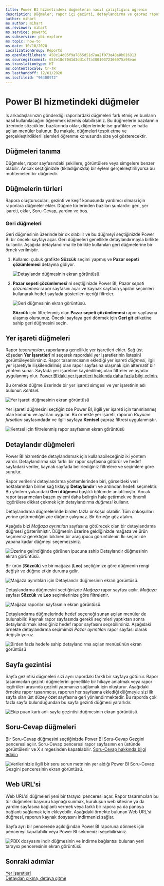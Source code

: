 ```yaml
---
title: Power BI hizmetindeki düğmelerin nasıl çalıştığını öğrenin
description: Düğmeler; rapor içi gezinti, detaylandırma ve çapraz rapor detaylandırma gibi çeşitli eylemleri başlatmak için kullanılabilir
author: mihart
ms.author: mihart
ms.reviewer: mihart
ms.service: powerbi
ms.subservice: pbi-explore
ms.topic: how-to
ms.date: 10/10/2020
LocalizationGroup: Reports
ms.openlocfilehash: 450c14d05f9a7855d51d7aa2f073e48a0b016013
ms.sourcegitcommit: 653e18d7041d3dd1cf7a38010372366975a98eae
ms.translationtype: HT
ms.contentlocale: tr-TR
ms.lasthandoff: 12/01/2020
ms.locfileid: "96400972"
---
```

# <a name="buttons-in-the-power-bi-service"></a>Power BI hizmetindeki düğmeler
İş arkadaşlarınızın gönderdiği raporlardaki düğmeleri fark etmiş ve bunların nasıl kullanılacağını öğrenmek istemiş olabilirsiniz. Bu düğmelerin bazılarının üzerinde sözcükler, bazılarında oklar, diğerlerinde ise grafikler ve hatta açılan menüler bulunur. Bu makale, düğmeleri tespit etme ve gerçekleştirdikleri işlemleri öğrenme konusunda size yol gösterecektir.

## <a name="how-to-recognize-a-button"></a>Düğmeleri tanıma
Düğmeler, rapor sayfasındaki şekillere, görüntülere veya simgelere benzer olabilir. Ancak seçtiğinizde (tıkladığınızda) bir eylem gerçekleştiriliyorsa bu muhtemelen bir düğmedir.

## <a name="types-of-buttons"></a>Düğmelerin türleri
Rapora oluşturucuları, gezinti ve keşif konusunda yardımcı olması için raporlara düğmeler ekler. Düğme türlerinden bazıları şunlardır: geri, yer işareti, oklar, Soru-Cevap, yardım ve boş. 

### <a name="back-buttons"></a>Geri düğmeleri 
Geri düğmesinin üzerinde bir ok olabilir ve bu düğmeyi seçtiğinizde Power BI bir önceki sayfayı açar.  Geri düğmeleri genellikle detaylandırmayla birlikte kullanılır. Aşağıda detaylandırma ile birlikte kullanılan geri düğmelerine bir örnek verilmiştir.

1. Kullanıcı çubuk grafikte **Sözcük** seçimi yapmış ve **Pazar sepeti çözümlemesi** detayına gidiyor.

    ![Detaylandır düğmesinin ekran görüntüsü.](media/end-user-buttons/power-bi-drillthrough.png)

2. **Pazar sepeti çözümlemesi**'ni seçtiğinizde Power BI, *Pazar sepeti çözümlemesi* rapor sayfasını açar ve kaynak sayfada yapılan seçimleri kullanarak hedef sayfada gösterilen içeriği filtreler.

    ![Geri düğmesinin ekran görüntüsü.](media/end-user-buttons/power-bi-back.png)

    **Sözcük** için filtrelenmiş olan **Pazar sepeti çözümlemesi** rapor sayfasına ulaşmış olursunuz. Önceki sayfaya geri dönmek için **Geri git** etiketine sahip geri düğmesini seçin. 

## <a name="bookmark-buttons"></a>Yer işareti düğmeleri
Rapor *tasarımcıları*, raporlarına genellikle yer işaretleri ekler. Sağ üst köşeden **Yer İşaretleri**'ni seçerek rapordaki yer işaretlerinin listesini görüntüleyebilirsiniz. Rapor tasarımcısının eklediği yer işareti *düğmesi*, ilgili yer işaretiyle ilişkilendirilmiş olan rapor sayfasına ulaşmak için alternatif bir yöntem sunar. Sayfada yer işaretine kaydedilmiş olan filtreler ve ayarlar uygulanmış olur. [Power BI’daki yer işaretleri hakkında daha fazla bilgi edinin](end-user-bookmarks.md). 

Bu örnekte düğme üzerinde bir yer işareti simgesi ve yer işaretinin adı bulunur: *Kentsel*. 

![Yer işareti düğmesinin ekran görüntüsü](media/end-user-buttons/power-bi-bookmark.png)

Yer işareti düğmesini seçtiğinizde Power BI, ilgili yer işareti için tanımlanmış olan konumu ve ayarları uygular.  Bu örnekte yer işareti, raporun *Büyüme fırsatları* sayfasındadır ve ilgili sayfaya **Kentsel** çapraz filtresi uygulanmıştır.

![Kentsel için filtrelenmiş rapor sayfasının ekran görüntüsü](media/end-user-buttons/power-bi-urban.png)


## <a name="drillthrough-buttons"></a>Detaylandır düğmeleri
Power BI hizmetinde detaylandırmak için kullanabileceğiniz iki yöntem vardır. Detaylandırma sizi farklı bir rapor sayfasına götürür ve hedef sayfadaki veriler, kaynak sayfada belirlediğiniz filtrelere ve seçimlere göre sunulur.

Rapor verilerini detaylandırma yöntemlerinden biri, görseldeki veri noktalarından birine sağ tıklayıp **Detaylandır**'ı ve ardından hedefi seçmektir. Bu yöntem yukarıdaki **Geri düğmesi** başlıklı bölümde anlatılmıştır. Ancak rapor tasarımcıları bazen eylemi daha belirgin hale getirmek ve önemli içgörülere dikkat çekmek için detaylandırma *düğmesi* kullanır.  

Detaylandırma düğmelerinde birden fazla önkoşul olabilir. Tüm önkoşulları yerine getirmediğinizde düğme çalışmaz. Bir örneğe göz atalım.

Aşağıda bizi *Mağaza ayrıntıları* sayfasına götürecek olan bir detaylandırma düğmesi gösterilmiştir. Düğmenin üzerine geldiğinizde mağaza ve ürün seçmemiz gerektiğini bildiren bir araç ipucu görüntülenir. İki seçimi de yapana kadar düğmeyi seçemezsiniz.

![Üzerine gelindiğinde görünen ipucuna sahip Detaylandır düğmesinin ekran görüntüsü.](media/end-user-buttons/power-bi-drill-two-selections.png)

Bir ürün (**Sözcük**) ve bir mağaza (**Leo**) seçtiğimize göre düğmenin rengi değişir ve düğme etkin duruma gelir.

![Mağaza ayrıntıları için Detaylandır düğmesinin ekran görüntüsü.](media/end-user-buttons/power-bi-select-both.png)

Detaylandırma düğmesini seçtiğinizde *Mağaza* rapor sayfası açılır. *Mağaza* sayfası **Sözcük** ve **Leo** seçimlerinize göre filtrelenir.

![Mağaza raporları sayfasının ekran görüntüsü.](media/end-user-buttons/power-bi-store.png)

Detaylandırma düğmelerinde hedef seçeneği sunan açılan menüler de bulunabilir. Kaynak rapor sayfasında gerekli seçimleri yaptıktan sonra detaylandırmak istediğiniz hedef rapor sayfasını seçebilirsiniz. Aşağıdaki örnekte detaylandırma seçimimizi *Pazar ayrıntıları* rapor sayfası olarak değiştiriyoruz. 

![Birden fazla hedefe sahip detaylandırma açılan menüsünün ekran görüntüsü](media/end-user-buttons/power-bi-destination.png)

## <a name="page-navigation"></a>Sayfa gezintisi

Sayfa gezintisi düğmeleri sizi aynı rapordaki farklı bir sayfaya götürür. Rapor tasarımcıları gezinti düğmelerini genellikle bir hikaye anlatmak veya rapor içgörüleri arasında gezinti yapmanızı sağlamak için oluşturur. Aşağıdaki örnekte rapor tasarımcısı, raporun her sayfasına eklediği düğmeyle sizi ilk sayfa olan üst düzey özet sayfasına geri yönlendirmektedir. Bu raporda çok fazla sayfa bulunduğundan bu sayfa gezinti düğmesi yararlıdır.

![Ekip puan kartı adlı sayfa gezintisi düğmesinin ekran görüntüsü.](media/end-user-buttons/power-bi-nav-button.png)


## <a name="qa-buttons"></a>Soru-Cevap düğmeleri 
Bir Soru-Cevap düğmesini seçtiğinizde Power BI Soru-Cevap Gezgini penceresi açılır. Soru-Cevap penceresi rapor sayfasının en üstünde görüntülenir ve X simgesinden kapatılabilir. [Soru-Cevap hakkında bilgi edinin](end-user-q-and-a.md)

![Verilerinizle ilgili bir soru sorun metninin yer aldığı Power BI Soru-Cevap Gezgini penceresinin ekran görüntüsü.](media/end-user-buttons/power-bi-qna.png)

## <a name="web-url"></a>Web URL'si
Web URL'si düğmeleri yeni bir tarayıcı penceresi açar. Rapor tasarımcıları bu tür düğmeleri başvuru kaynağı sunmak, kuruluşun web sitesine ya da yardım sayfasına bağlantı vermek veya farklı bir rapora ya da panoya bağlantı sağlamak için ekleyebilir. Aşağıdaki örnekte bulunan Web URL'si düğmesi, raporun kaynak dosyasını indirmenizi sağlar. 

Sayfa ayrı bir pencerede açıldığından Power BI raporuna dönmek için pencereyi kapatabilir veya Power BI sekmenizi seçebilirsiniz.

![PBIX dosyasını indir düğmesinin ve indirme bağlantısı bulunan yeni tarayıcı penceresinin ekran görüntüsü](media/end-user-buttons/power-bi-url.png)

## <a name="next-steps"></a>Sonraki adımlar
[Yer işaretleri](end-user-bookmarks.md)    
[Detaydan çıkma, detaya gitme](end-user-drill.md)
